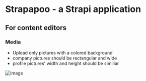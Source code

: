 # Strapapoo - a Strapi application

## For content editors
### Media
- Upload only pictures with a colored background
- company pictures should be rectangular and wide
- profile pictures' width and height should be similiar

![image](https://user-images.githubusercontent.com/15094937/110127752-aaf74980-7dce-11eb-8f7f-57f30870efb3.png)
